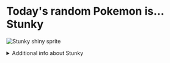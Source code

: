 # Today's random Pokemon is... Stunky

![Stunky shiny sprite](https://raw.githubusercontent.com/PokeAPI/sprites/master/sprites/pokemon/shiny/434.png)

<details>
<summary>Additional info about Stunky</summary>

| srpite type | image |
|------|------|
| back_default | ![Stunky back_default sprite](https://raw.githubusercontent.com/PokeAPI/sprites/master/sprites/pokemon/back/434.png) |
| back_shiny | ![Stunky back_shiny sprite](https://raw.githubusercontent.com/PokeAPI/sprites/master/sprites/pokemon/back/shiny/434.png) |
| front_default | ![Stunky front_default sprite](https://raw.githubusercontent.com/PokeAPI/sprites/master/sprites/pokemon/434.png) | </details>